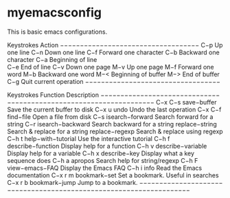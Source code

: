 # myemacsconfig

This is basic emacs configurations.

Keystrokes  Action
−−−−−−−−−−−−−−−−−−−−−−−−−−−−−−−−−−−
C−p         Up one line
C−n         Down one line
C−f         Forward one character
C−b         Backward one character
C−a         Beginning of line       
C−e         End of line
C−v         Down one page
M−v         Up one page
M−f         Forward one word
M−b         Backward one word
M−<         Beginning of buffer
M−>         End of buffer
C−g         Quit current operation
−−−−−−−−−−−−−−−−−−−−−−−−−−−−−−−−−−

Keystrokes  Function           Description
−−−−−−−−−−−−−−−−−−−−−−−−−−−−−−−−−−−−−−−−−−−−−−−−−−−−−−−−−−−−−−−−−−−
C−x C−s     save−buffer        Save the current buffer to disk
C−x u       undo               Undo the last operation
C−x C−f     find−file          Open a file from disk
C−s         isearch−forward    Search forward for a string
C−r         isearch−backward   Search backward for a string
            replace−string     Search & replace for a string
            replace−regexp     Search & replace using regexp
C−h t       help−with−tutorial Use the interactive tutorial
C−h f       describe−function  Display help for a function
C−h v       describe−variable  Display help for a variable
C−h x       describe−key       Display what a key sequence does
C−h a       apropos            Search help for string/regexp
C−h F       view−emacs−FAQ     Display the Emacs FAQ
C−h i       info               Read the Emacs documentation
C−x r m     bookmark−set       Set a bookmark. Useful in searches
C−x r b     bookmark−jump      Jump to a bookmark.
−−−−−−−−−−−−−−−−−−−−−−−−−−−−−−−−−−−−−−−−−−−−−−−−−−−−−−−−−−−−−−−−−−−
